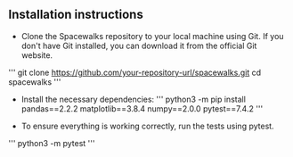 ## Installation instructions

+ Clone the Spacewalks repository to your local machine using Git.
If you don't have Git installed, you can download it from the official Git website.

'''
git clone https://github.com/your-repository-url/spacewalks.git
cd spacewalks
'''

+ Install the necessary dependencies:
'''
python3 -m pip install pandas==2.2.2 matplotlib==3.8.4 numpy==2.0.0 pytest==7.4.2
'''

+ To ensure everything is working correctly, run the tests using pytest.

'''
python3 -m pytest
'''